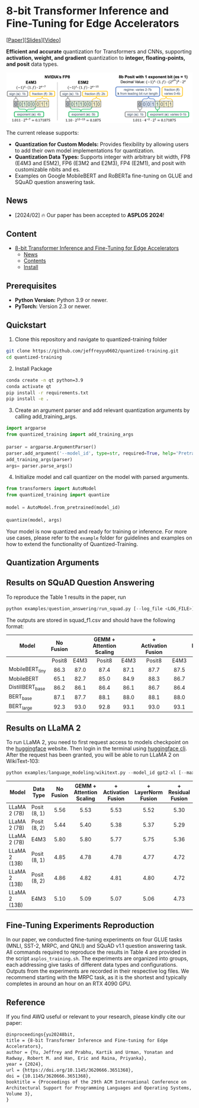 # 8-bit Transformer Inference and Fine-Tuning for Edge Accelerators
[[Paper](https://dl.acm.org/doi/10.1145/3620666.3651368)][[Slides](https://drive.google.com/file/d/16v3UhnWab2K_1wiDTYgXy1ZUNN-hCi7M/view?usp=sharing)][[Video](https://www.youtube.com/watch?v=lqW-8MQ2uFw)]

**Efficient and accurate** quantization for Transformers and CNNs, supporting **activation, weight, and gradient** quantization to **integer, floating-points, and posit** data types.

![overview](figures/overview.png)

The current release supports:

- **Quantization for Custom Models:** Provides flexibility by allowing users to add their own model implementations for quantization.
- **Quantization Data Types:** Supports integer with arbitrary bit width, FP8 (E4M3 and E5M2), FP6 (E3M2 and E2M3), FP4 (E2M1), and posit with customizable nbits and es.
- Examples on Google MobileBERT and RoBERTa fine-tuning on GLUE and SQuAD question answering task.

## News
- [2024/02] 🔥 Our paper has been accepted to **ASPLOS 2024**!

## Content

- [8-bit Transformer Inference and Fine-Tuning for Edge Accelerators](#8-bit-transformer-inference-and-fine-tuning-for-edge-accelerators)
  - [News](#news)
  - [Contents](#contents)
  - [Install](#install)

## Prerequisites

- **Python Version:** Python 3.9 or newer.
- **PyTorch:** Version 2.3 or newer.

## Quickstart

1. Clone this repository and navigate to quantized-training folder
```bash
git clone https://github.com/jeffreyyu0602/quantized-training.git
cd quantized-training
```

2. Install Package
```bash
conda create -n qt python=3.9
conda activate qt
pip install -r requirements.txt
pip install -e .
```

3. Create an argument parser and add relevant quantization arguments by calling add_training_args.

```python
import argparse
from quantized_training import add_training_args

parser = argparse.ArgumentParser()
parser.add_argument('--model_id', type=str, required=True, help='Pretrained model identifier')
add_training_args(parser)
args= parser.parse_args()

```

4. Initialize model and call quantizer on the model with parsed arguments.
```python
from transformers import AutoModel
from quantized_training import quantize

model = AutoModel.from_pretrained(model_id)

quantize(model, args)
```

Your model is now quantized and ready for training or inference. For more use cases, please refer to the `example` folder for guidelines and examples on how to extend the functionality of Quantized-Training.

## Quantization Arguments



## Results on SQuAD Question Answering

To reproduce the Table 1 results in the paper, run
```python
python examples/question_answering/run_squad.py [--log_file <LOG_FILE>] [--out_file <OUTPUT>]
```
The outputs are stored in squad_f1.csv and should have the following format:

| Model                      | No Fusion     || GEMM + Attention Scaling || + Activation Fusion || + LayerNorm Fusion || + Residual Fusion ||
|----------------------------|:------:|:-----:|:------:|:----------------:|:------:|:-----------:|:------:|:----------:|:------:|:---------:|
|                            | Posit8 | E4M3  | Posit8 | E4M3             | Posit8 | E4M3        | Posit8 | E4M3       | Posit8 | E4M3      |
| MobileBERT<sub>tiny</sub>  | 86.3   | 87.0  | 87.4   | 87.1             | 87.7   | 87.5        | 87.9   | 87.8       | 88.4   | 88.1      |
| MobileBERT                 | 65.1   | 82.7  | 85.0   | 84.9             | 88.3   | 86.7        | 89.0   | 87.9       | 89.4   | 88.6      |
| DistillBERT<sub>base</sub> | 86.2   | 86.1  | 86.4   | 86.1             | 86.7   | 86.4        | 86.7   | 86.5       | 86.7   | 86.5      |
| BERT<sub>base</sub>        | 87.1   | 87.7  | 88.1   | 88.0             | 88.1   | 88.0        | 88.1   | 88.0       | 88.1   | 88.0      |
| BERT<sub>large</sub>       | 92.3   | 93.0  | 92.8   | 93.1             | 93.0   | 93.1        | 93.0   | 93.2       | 93.1   | 93.1      |

## Results on LLaMA 2

To run LLaMA 2, you need to first request access to models checkpoint on the [huggingface](https://huggingface.co/meta-llama/Llama-2-7b-hf) website. Then login in the terminal using [huggingface cli](https://huggingface.co/docs/huggingface_hub/en/guides/cli). After the request has been granted, you will be able to run LLaMA 2 on WikiText-103:
```python
python examples/language_modeling/wikitext.py --model_id gpt2-xl [--max_length <LENGTH>] [--stride <STRIDE>]
```

| Model         | Data Type    | No Fusion     | GEMM + Attention Scaling | + Activation Fusion | + LayerNorm Fusion | + Residual Fusion |
|---------------|--------------|:-------------:|:------------------------:|:-------------------:|:------------------:|:-----------------:|
| LLaMA 2 (7B)  | Posit (8, 1) | 5.56 | 5.53 | 5.53 | 5.52 | 5.30 |
| LLaMA 2 (7B)  | Posit (8, 2) | 5.44 | 5.40 | 5.38 | 5.37 | 5.29 |
| LLaMA 2 (7B)  | E4M3         | 5.80 | 5.80 | 5.77 | 5.75 | 5.36 |
| LLaMA 2 (13B) | Posit (8, 1) | 4.85 | 4.78 | 4.78 | 4.77 | 4.72 |
| LLaMA 2 (13B) | Posit (8, 2) | 4.86 | 4.82 | 4.81 | 4.80 | 4.72 |
| LLaMA 2 (13B) | E4M3         | 5.10 | 5.09 | 5.07 | 5.06 | 4.73 |

## Fine-Tuning Experiments Reproduction

In our paper, we conducted fine-tuning experiments on four GLUE tasks (MNLI, SST-2, MRPC, and QNLI) and SQuAD v1.1 question answering task. All commands required to reproduce the results in Table 4 are provided in the script `asplos_training.sh`. The experiments are organized into groups, each addressing give tasks of different data types and configurations. Outputs from the experiments are recorded in their respective log files. We recommend starting with the MRPC task, as it is the shortest and typically completes in around an hour on an RTX 4090 GPU.

## Reference

If you find AWQ useful or relevant to your research, please kindly cite our paper:

```
@inproceedings{yu20248bit,
title = {8-bit Transformer Inference and Fine-tuning for Edge Accelerators},
author = {Yu, Jeffrey and Prabhu, Kartik and Urman, Yonatan and Radway, Robert M. and Han, Eric and Raina, Priyanka},
year = {2024},
url = {https://doi.org/10.1145/3620666.3651368},
doi = {10.1145/3620666.3651368},
booktitle = {Proceedings of the 29th ACM International Conference on Architectural Support for Programming Languages and Operating Systems, Volume 3},
}
```
